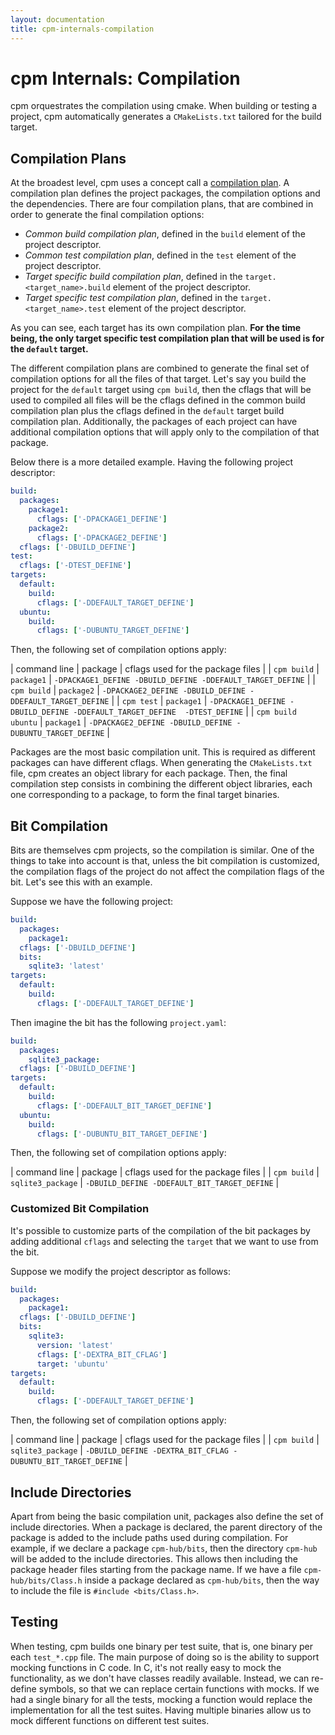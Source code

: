 ```yaml
---
layout: documentation
title: cpm-internals-compilation
---
```


# cpm Internals: Compilation

cpm orquestrates the compilation using cmake. When building or testing a project, cpm automatically generates a `CMakeLists.txt` tailored for the build target.

## Compilation Plans

At the broadest level, cpm uses a concept call a [compilation plan](/documentation/project-descriptor.html#compilation-plan). A compilation plan defines the project packages, the compilation options and the dependencies. There are four compilation plans, that are combined in order to generate the final compilation options:
  - *Common build compilation plan*, defined in the `build` element of the project descriptor.
  - *Common test compilation plan*, defined in the `test` element of the project descriptor.
  - *Target specific build compilation plan*, defined in the `target.<target_name>.build` element of the project descriptor.
  - *Target specific test compilation plan*, defined in the `target.<target_name>.test` element of the project descriptor.

As you can see, each target has its own compilation plan. **For the time being, the only target specific test compilation plan that will be used is for the `default` target.**

The different compilation plans are combined to generate the final set of compilation options for all the files of that target. Let's say you build the project for the `default` target using `cpm build`, then the cflags that will be used to compiled all files will be the cflags defined in the common build compilation plan plus the cflags defined in the `default` target build compilation plan. Additionally, the packages of each project can have additional compilation options that will apply only to the compilation of that package. 

Below there is a more detailed example. Having the following project descriptor:

```yaml
build:
  packages:
    package1:
      cflags: ['-DPACKAGE1_DEFINE']
    package2:
      cflags: ['-DPACKAGE2_DEFINE']
  cflags: ['-DBUILD_DEFINE']
test:
  cflags: ['-DTEST_DEFINE']
targets:
  default:
    build:
      cflags: ['-DDEFAULT_TARGET_DEFINE']
  ubuntu:
    build:
      cflags: ['-DUBUNTU_TARGET_DEFINE']
```

Then, the following set of compilation options apply:

| command line | package | cflags used for the package files | 
| `cpm build` | `package1` | `-DPACKAGE1_DEFINE -DBUILD_DEFINE -DDEFAULT_TARGET_DEFINE` |
| `cpm build` | `package2` | `-DPACKAGE2_DEFINE -DBUILD_DEFINE -DDEFAULT_TARGET_DEFINE` |
| `cpm test` | `package1` | `-DPACKAGE1_DEFINE -DBUILD_DEFINE -DDEFAULT_TARGET_DEFINE  -DTEST_DEFINE` |
| `cpm build ubuntu` | `package1` | `-DPACKAGE2_DEFINE -DBUILD_DEFINE -DUBUNTU_TARGET_DEFINE` |

Packages are the most basic compilation unit. This is required as different packages can have different cflags. When generating the `CMakeLists.txt` file, cpm creates an object library for each package. Then, the final compilation step consists in combining the different object libraries, each one corresponding to a package, to form the final target binaries.

## Bit Compilation

Bits are themselves cpm projects, so the compilation is similar. One of the things to take into account is that, unless the bit compilation is customized, the compilation flags of the project do not affect the compilation flags of the bit. Let's see this with an example. 

Suppose we have the following project:

```yaml
build:
  packages:
    package1:
  cflags: ['-DBUILD_DEFINE']
  bits:
    sqlite3: 'latest'
targets:
  default:
    build:
      cflags: ['-DDEFAULT_TARGET_DEFINE']
```

Then imagine the bit has the following `project.yaml`:

```yaml
build:
  packages:
    sqlite3_package:
  cflags: ['-DBUILD_DEFINE']
targets:
  default:
    build:
      cflags: ['-DDEFAULT_BIT_TARGET_DEFINE']
  ubuntu:
    build:
      cflags: ['-DUBUNTU_BIT_TARGET_DEFINE']
```

Then, the following set of compilation options apply:

| command line | package | cflags used for the package files | 
| `cpm build` | `sqlite3_package` | `-DBUILD_DEFINE -DDEFAULT_BIT_TARGET_DEFINE` |

### Customized Bit Compilation

It's possible to customize parts of the compilation of the bit packages by adding additional `cflags` and selecting the `target` that we want to use from the bit. 

Suppose we modify the project descriptor as follows:

```yaml
build:
  packages:
    package1:
  cflags: ['-DBUILD_DEFINE']
  bits:
    sqlite3:
      version: 'latest'
      cflags: ['-DEXTRA_BIT_CFLAG']
      target: 'ubuntu'
targets:
  default:
    build:
      cflags: ['-DDEFAULT_TARGET_DEFINE']
```

Then, the following set of compilation options apply:

| command line | package | cflags used for the package files | 
| `cpm build` | `sqlite3_package` | `-DBUILD_DEFINE -DEXTRA_BIT_CFLAG -DUBUNTU_BIT_TARGET_DEFINE` |

## Include Directories

Apart from being the basic compilation unit, packages also define the set of include directories. When a package is declared, the parent directory of the package is added to the include paths used during compilation. For example, if we declare a package `cpm-hub/bits`, then the directory `cpm-hub` will be added to the include directories. This allows then including the package header files starting from the package name. If we have a file `cpm-hub/bits/Class.h` inside a package declared as `cpm-hub/bits`, then the way to include the file is `#include <bits/Class.h>`.

## Testing

When testing, cpm builds one binary per test suite, that is, one binary per each `test_*.cpp` file. The main purpose of doing so is the ability to support mocking functions in C code. In C, it's not really easy to mock the functionality, as we don't have classes readily available. Instead, we can re-define symbols, so that we can replace certain functions with mocks. If we had a single binary for all the tests, mocking a function would replace the implementation for all the test suites. Having multiple binaries allow us to mock different functions on different test suites.

